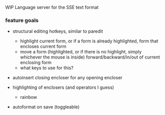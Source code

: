 WIP Language server for the SSE text format

### feature goals
* structural editing hotkeys, similar to paredit
  * highlight current form, or if a form is already highlighted, form that encloses current form
  * move a form (highlighted, or if there is no highlight, simply whichever the mouse is inside) forward/backward/in/out of current enclosing form
  * what keys to use for this?

* autoinsert closing encloser for any opening encloser
* highlighting of enclosers (and operators I guess)
  * rainbow
* autoformat on save (toggleable)
